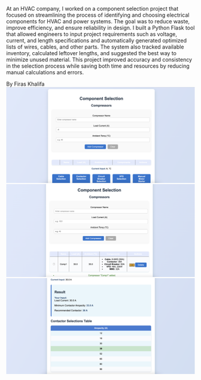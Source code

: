 At an HVAC company, I worked on a component selection project that focused on streamlining the process of identifying and choosing electrical components for HVAC and power systems. The goal was to reduce waste, improve efficiency, and ensure reliability in design. I built a Python Flask tool that allowed engineers to input project requirements such as voltage, current, and length specifications and automatically generated optimized lists of wires, cables, and other parts. The system also tracked available inventory, calculated leftover lengths, and suggested the best way to minimize unused material. This project improved accuracy and consistency in the selection process while saving both time and resources by reducing manual calculations and errors.


By Firas Khalifa
![Alt text](pic2.png)
![Alt text](pic3.png)
![Alt text](pic1.png)
